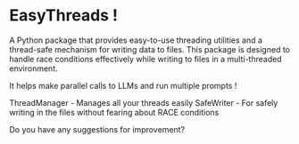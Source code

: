 # EasyThreads !

A Python package that provides easy-to-use threading utilities and a thread-safe mechanism for writing data to files. 
This package is designed to handle race conditions effectively while writing to files in a multi-threaded environment.

It helps make parallel calls to LLMs and run multiple prompts !

ThreadManager - Manages all your threads easily
SafeWriter - For safely writing in the files without fearing about RACE conditions


Do you have any suggestions for improvement?

